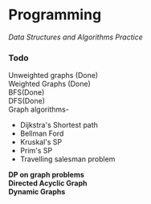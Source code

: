 # Programming
*Data Structures and Algorithms Practice*  

### Todo
Unweighted graphs (Done)    
Weighted Graphs (Done)  
BFS(Done)  
DFS(Done)  
Graph algorithms-  
+ Dijkstra's Shortest path  
+ Bellman Ford  
+ Kruskal's SP  
+ Prim's SP  
+ Travelling salesman problem  
  
**DP on graph problems**  
**Directed Acyclic Graph**  
**Dynamic Graphs**  
